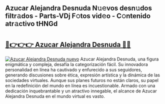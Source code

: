 ## Azucar Alejandra Desnuda N𝚞𝚎vos desn𝚞dos filtr𝚊dos - Parts-VDj F𝚘tos vid𝚎o - C𝚘ntenido atr𝚊ctivo tHNGd

# <h2><a href="http://mbd7nj8.tromn.icu/?c=Azucar+Alejandra+Desnuda">🔗👉👉👉 Azucar Alejandra Desnuda 🔗🔗</a></h2>

[![Azucar Alejandra Desnuda nuevo](https://i.imgur.com/pEAQMta.gif)](http://mbd7nj8.tromn.icu/?c=Azucar+Alejandra+Desnuda)
Azucar Alejandra Desnuda, una figura enigmática y compleja, desafía la categorización fácil. Su innovadora personalidad en línea ha cautivado y enfurecido a sus seguidores, generando discusiones sobre ética, expresión artística y la dinámica de las sociedades virtuales. Aunque sus planes futuros no están claros, su papel en la redefinición del mundo en línea es incuestionable. Armado con una dedicación inquebrantable y un atractivo innegable, el alcance de Azucar Alejandra Desnuda en el mundo virtual es vasto.
